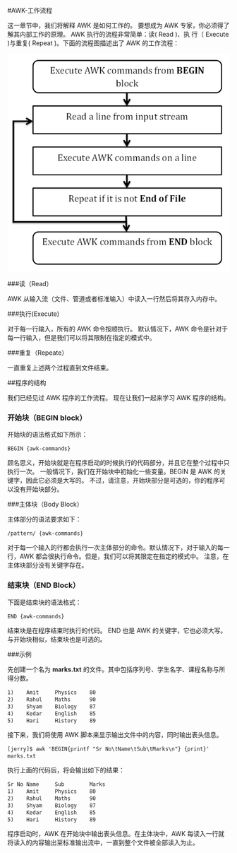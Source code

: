 #AWK-工作流程

这一章节中，我们将解释 AWK 是如何工作的。 要想成为 AWK 专家，你必须得了解其内部工作的原理。 AWK 执行的流程非常简单：读( Read )、执 行（ Execute )与重复( Repeat )。下面的流程图描述出了 AWK 的工作流程：

![](awk_workflow.jpg)  

###读（Read） 
 
AWK 从输入流（文件、管道或者标准输入）中读入一行然后将其存入内存中。

###执行(Execute)  

对于每一行输入，所有的 AWK 命令按顺执行。 默认情况下，AWK 命令是针对于每一行输入，但是我们可以将其限制在指定的模式中。

###重复（Repeate）

一直重复上述两个过程直到文件结束。  

##程序的结构

我们已经见过 AWK 程序的工作流程。 现在让我们一起来学习 AWK 程序的结构。

### 开始块（BEGIN block）

开始块的语法格式如下所示：  

```
BEGIN {awk-commands}
```  

顾名思义，开始块就是在程序启动的时候执行的代码部分，并且它在整个过程中只执行一次。 一般情况下，我们在开始块中初始化一些变量。BEGIN 是 AWK 的关键字，因此它必须是大写的。 不过，请注意，开始块部分是可选的，你的程序可以没有开始块部分。  

###主体块（Body Block） 
 
主体部分的语法要求如下： 
 
```
/pattern/ {awk-commands}
```  

对于每一个输入的行都会执行一次主体部分的命令。默认情况下，对于输入的每一行，AWK 都会很执行命令。但是，我们可以将其限定在指定的模式中。 注意，在主体块部分没有关键字存在。 
 
### 结束块（END Block）

下面是结束块的语法格式：  

```
END {awk-commands}
```
  
结束块是在程序结束时执行的代码。 END 也是 AWK 的关键字，它也必须大写。 与开始块相似，结束块也是可选的。

###示例  

先创建一个名为 **marks.txt** 的文件。其中包括序列号、学生名字、课程名称与所得分数。  
  
```
1)    Amit     Physics    80
2)    Rahul    Maths      90
3)    Shyam    Biology    87
4)    Kedar    English    85
5)    Hari     History    89
```  

接下来，我们将使用 AWK 脚本来显示输出文件中的内容，同时输出表头信息。  
  
```
[jerry]$ awk 'BEGIN{printf "Sr No\tName\tSub\tMarks\n"} {print}' marks.txt
```  

执行上面的代码后，将会输出如下的结果：  

```
Sr No Name     Sub        Marks
1)    Amit     Physics    80
2)    Rahul    Maths      90
3)    Shyam    Biology    87
4)    Kedar    English    85
5)    Hari     History    89
```  

程序启动时，AWK 在开始块中输出表头信息。在主体块中，AWK 每读入一行就将读入的内容输出至标准输出流中，一直到整个文件被全部读入为止。